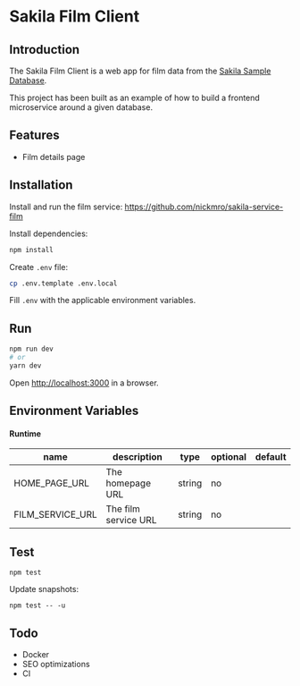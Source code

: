 # Sakila Film Client

## Introduction

The Sakila Film Client is a web app for film data from the [Sakila Sample Database](https://dev.mysql.com/doc/sakila/en/).

This project has been built as an example of how to build a frontend microservice around a given database.

## Features

- Film details page

## Installation

Install and run the film service: https://github.com/nickmro/sakila-service-film

Install dependencies:
```bash
npm install
```

Create `.env` file:
```bash
cp .env.template .env.local
```

Fill `.env` with the applicable environment variables.

## Run

```bash
npm run dev
# or
yarn dev
```

Open [http://localhost:3000](http://localhost:3000) in a browser.

## Environment Variables
#### Runtime
| name                   | description                                     | type    | optional | default      |
|------------------------|-------------------------------------------------|---------|----------|--------------|
| HOME_PAGE_URL          | The homepage URL                                | string  | no       |              |
| FILM_SERVICE_URL       | The film service URL                            | string  | no       |              |

## Test

```
npm test
```

Update snapshots:
```
npm test -- -u
```

## Todo

- Docker
- SEO optimizations
- CI
